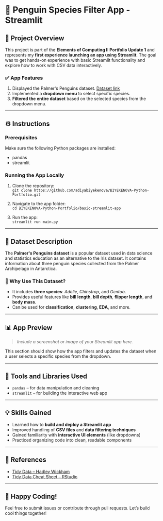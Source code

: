 # 🐧 Penguin Species Filter App - Streamlit

## 📝 Project Overview

This project is part of the **Elements of Computing II Portfolio Update 1** and represents my **first experience launching an app using Streamlit**. The goal was to get hands-on experience with basic Streamlit functionality and explore how to work with CSV data interactively.

### ✅ App Features

1. Displayed the Palmer's Penguins dataset. [Dataset link](https://canvas.nd.edu/courses/113532/assignments/349845)
2. Implemented a **dropdown menu** to select specific species.
3. **Filtered the entire dataset** based on the selected species from the dropdown menu.

---

## ⚙️ Instructions

### Prerequisites

Make sure the following Python packages are installed:

- pandas  
- streamlit  

### Running the App Locally

1. Clone the repository:  
   `git clone https://github.com/adiyabiyekenova/BIYEKENOVA-Python-Portfolio.git`

2. Navigate to the app folder:  
   `cd BIYEKENOVA-Python-Portfolio/basic-streamlit-app`

3. Run the app:  
   `streamlit run main.py`

---

## 📂 Dataset Description

The **Palmer's Penguins dataset** is a popular dataset used in data science and statistics education as an alternative to the Iris dataset. It contains information about three penguin species collected from the Palmer Archipelago in Antarctica.

### 🐧 Why Use This Dataset?

- It includes **three species**: *Adelie*, *Chinstrap*, and *Gentoo*.
- Provides useful features like **bill length**, **bill depth**, **flipper length**, and **body mass**.
- Can be used for **classification**, **clustering**, **EDA**, and more.

---

## 📊 App Preview

> *Include a screenshot or image of your Streamlit app here.*

This section should show how the app filters and updates the dataset when a user selects a specific species from the dropdown.

---

## 🔧 Tools and Libraries Used

- `pandas` – for data manipulation and cleaning  
- `streamlit` – for building the interactive web app  

---

## 💡 Skills Gained

- Learned how to **build and deploy a Streamlit app**
- Improved handling of **CSV files** and **data filtering techniques**
- Gained familiarity with **interactive UI elements** (like dropdowns)
- Practiced organizing code into clean, readable components

---

## 📎 References

- [Tidy Data – Hadley Wickham](https://vita.had.co.nz/papers/tidy-data.pdf)  
- [Tidy Data Cheat Sheet – RStudio](https://www.rstudio.com/resources/cheatsheets/)

---

## 🚀 Happy Coding!

Feel free to submit issues or contribute through pull requests. Let’s build cool things together!

